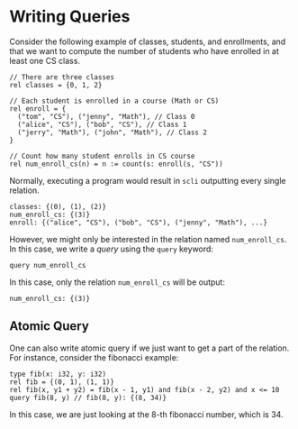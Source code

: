 # Writing Queries

Consider the following example of classes, students, and enrollments, and that we want to compute the number of students who have enrolled in at least one CS class.

``` scl
// There are three classes
rel classes = {0, 1, 2}

// Each student is enrolled in a course (Math or CS)
rel enroll = {
  ("tom", "CS"), ("jenny", "Math"), // Class 0
  ("alice", "CS"), ("bob", "CS"), // Class 1
  ("jerry", "Math"), ("john", "Math"), // Class 2
}

// Count how many student enrolls in CS course
rel num_enroll_cs(n) = n := count(s: enroll(s, "CS"))
```

Normally, executing a program would result in `scli` outputting every single relation.

```
classes: {(0), (1), (2)}
num_enroll_cs: {(3)}
enroll: {("alice", "CS"), ("bob", "CS"), ("jenny", "Math"), ...}
```

However, we might only be interested in the relation named `num_enroll_cs`.
In this case, we write a *query* using the `query` keyword:

``` scl
query num_enroll_cs
```

In this case, only the relation `num_enroll_cs` will be output:

```
num_enroll_cs: {(3)}
```

## Atomic Query

One can also write atomic query if we just want to get a part of the relation.
For instance, consider the fibonacci example:

``` scl
type fib(x: i32, y: i32)
rel fib = {(0, 1), (1, 1)}
rel fib(x, y1 + y2) = fib(x - 1, y1) and fib(x - 2, y2) and x <= 10
query fib(8, y) // fib(8, y): {(8, 34)}
```

In this case, we are just looking at the 8-th fibonacci number, which is 34.
